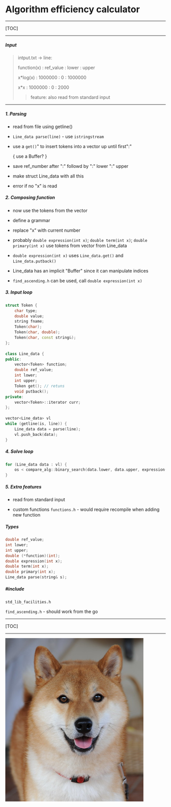 # Algorithm efficiency calculator



---



[TOC]

---



##### Input

>intput.txt -> line:
>
>function(x) : ref_value : lower : upper
>
>x*log(x) : 1000000 : 0 : 1000000
>
>x*x : 1000000 : 0 : 2000
>
>>  feature: also read from standard input



---



##### 1. Parsing

- read from file using getline()

- `Line_data parse(line)` - use `istringstream`

- use a `get()`" to insert tokens into a vector up until first":"

  { use a Buffer? }

- save ref_number after ":" followd by ":" lower ":" upper

- make struct Line_data with all this

- error if no "x" is read

  

##### 2. Composing function

- now use the tokens from the vector

- define a grammar

- replace "x" with current number

- probably `double expression(int x)`; `double term(int x)`; `double primary(int x)` use tokens from vector from Line_data

- `double expression(int x)` uses `Line_data.get()` and `Line_data.putback()`

- Line_data has an implicit "Buffer" since it can manipulate indices

- `find_ascending.h` can be used, call `double expression(int x)`

  

##### 3. Input loop

```c++
struct Token {
    char type;
    double value;
    string fname;
    Token(char);
    Token(char, double);
    Token(char, const string&);
};

class Line_data {
public:
    vector<Token> function;
    double ref_value;
    int lower;
    int upper;
    Token get(); // retuns 
    void putback();
private:
    vector<Token>::iterator curr;
};

vector<Line_data> vl
while (getline(is, line)) {
	Line_data data = parse(line);
    vl.push_back(data);
}
```



##### 4. Solve loop

```c++
for (Line_data data : vl) {
    os < compare_alg::binary_search(data.lower, data.upper, expression(data.ref_value));
}
```



##### 5. Extra features

- read from standard input

- custom functions `functions.h` - would require recompile when adding new function



##### Types

```c++
double ref_value;
int lower;
int upper;
double (*function)(int); 
double expression(int x);
double term(int x);
double primary(int x);
Line_data parse(string& s);
```



##### #include

`std_lib_facilities.h`

`find_ascending.h` - should work from the go

---



[TOC]

---

![img](image.jpg)